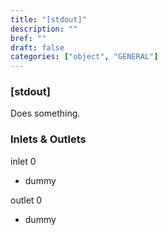 ```yaml
---
title: "[stdout]"
description: ""
bref: ""
draft: false
categories: ["object", "GENERAL"]
---
```


### [stdout]

Does something.

### Inlets & Outlets

inlet 0

 - dummy

outlet 0

 - dummy
 

